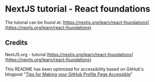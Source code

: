 # NextJS tutorial - React foundations

The tutorial can be found at: [https://nextjs.org/learn/react-foundations](https://nextjs.org/learn/react-foundations)

## Credits

NextJS.org - tutorial
[https://nextjs.org/learn/react-foundations](https://nextjs.org/learn/react-foundations)

This README has been optimized for accessibility based on GitHub's blogpost "[Tips for Making your GitHub Profile Page Accessible](https://github.blog/2023-10-26-5-tips-for-making-your-github-profile-page-accessible)"
